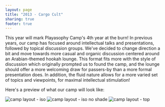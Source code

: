 ```yaml
---
layout: page
title: "2013 - Cargo Cult"
sharing: true
footer: true
---
```

This year will mark Playasophy Camp's 4th year at the burn!
In previous years, our camp has focused around intellectual talks and presentations, followed by topical discussion groups.
We've decided to change direction a bit and move towards more casual and organic discussion centered around an Arabian-themed hookah lounge.
This format fits more with the style of discussion which originally prompted us to found the camp, and the lounge should offer a more welcoming draw for passers-by than a more formal presentation does.
In addition, the fluid nature allows for a more varied set of topics and viewpoints, for maximal intellectual stimulation!

Here's a preview of what our camp will look like:

![camp layout - iso](2013/placement/layout-iso.png)
![camp layout - iso no shade](2013/placement/layout-iso-no-shade.png)
![camp layout - top](2013/placement/layout-top.png)
